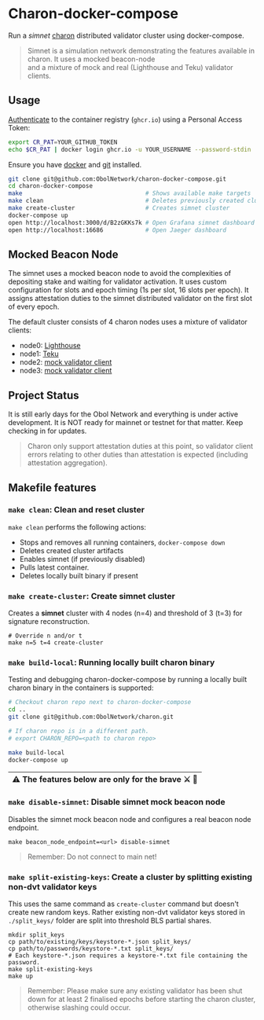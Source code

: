 # Charon-docker-compose

Run a *simnet* [charon](https://github.com/ObolNetwork/charon) distributed validator cluster using docker-compose.

> Simnet is a simulation network demonstrating the features available in charon. It uses a mocked beacon-node  
> and a mixture of mock and real (Lighthouse and Teku) validator clients.

## Usage
[Authenticate](https://docs.github.com/en/packages/working-with-a-github-packages-registry/working-with-the-container-registry#authenticating-to-the-container-registry) to the container registry (`ghcr.io`) using a Personal Access Token:

```sh
export CR_PAT=YOUR_GITHUB_TOKEN
echo $CR_PAT | docker login ghcr.io -u YOUR_USERNAME --password-stdin
```
Ensure you have [docker](https://docs.docker.com/engine/install/) and [git](https://git-scm.com/downloads) installed.

```sh
git clone git@github.com:ObolNetwork/charon-docker-compose.git
cd charon-docker-compose
make                                   # Shows available make targets
make clean                             # Deletes previously created cluster
make create-cluster                    # Creates simnet cluster
docker-compose up
open http://localhost:3000/d/B2zGKKs7k # Open Grafana simnet dashboard
open http://localhost:16686            # Open Jaeger dashboard
```

## Mocked Beacon Node

The simnet uses a mocked beacon node to avoid the complexities of depositing stake and waiting for validator activation.
It uses custom configuration for slots and epoch timing (1s per slot, 16 slots per epoch). It assigns attestation duties to the simnet 
distributed validator on the first slot of every epoch.

The default cluster consists of 4 charon nodes uses a mixture of validator clients:
- node0: [Lighthouse](https://github.com/sigp/lighthouse)
- node1: [Teku](https://github.com/ConsenSys/teku)
- node2: [mock validator client](https://github.com/ObolNetwork/charon/tree/main/testutil/validatormock)
- node3: [mock validator client](https://github.com/ObolNetwork/charon/tree/main/testutil/validatormock)

## Project Status

It is still early days for the Obol Network and everything is under active development. 
It is NOT ready for mainnet or testnet for that matter. 
Keep checking in for updates.

> Charon only support attestation duties at this point, so validator client errors relating to 
> other duties than attestation is expected (including attestation aggregation). 

## Makefile features

### `make clean`: Clean and reset cluster

`make clean` performs the following actions:
- Stops and removes all running containers, `docker-compose down` 
- Deletes created cluster artifacts
- Enables simnet (if previously disabled)
- Pulls latest container.
- Deletes locally built binary if present

### `make create-cluster`: Create simnet cluster

Creates a **simnet** cluster with 4 nodes (n=4) and threshold of 3 (t=3) for signature reconstruction.

```
# Override n and/or t
make n=5 t=4 create-cluster
```

### `make build-local`: Running locally built charon binary 

Testing and debugging charon-docker-compose by running a locally built charon binary in the containers is supported: 
```sh
# Checkout charon repo next to charon-docker-compose
cd ..
git clone git@github.com:ObolNetwork/charon.git

# If charon repo is in a different path.
# export CHARON_REPO=<path to charon repo>  

make build-local
docker-compose up
```

| ⚠️ The features below are only for the brave ⚔️ 🐉 |
|----------------------------------------------------|

### `make disable-simnet`: Disable simnet mock beacon node

Disables the simnet mock beacon node and configures a real beacon node endpoint.

```
make beacon_node_endpoint=<url> disable-simnet
```


> Remember: Do not connect to main net! 

### `make split-existing-keys`: Create a cluster by splitting existing non-dvt validator keys

This uses the same command as `create-cluster` command but doesn't create new random keys. 
Rather existing non-dvt validator keys stored in `./split_keys/` folder are split into threshold BLS partial shares.

```
mkdir split_keys
cp path/to/existing/keys/keystore-*.json split_keys/
cp path/to/passwords/keystore-*.txt split_keys/
# Each keystore-*.json requires a keystore-*.txt file containing the password.
make split-existing-keys
make up
```

> Remember: Please make sure any existing validator has been shut down for
> at least 2 finalised epochs before starting the charon cluster,
> otherwise slashing could occur.

